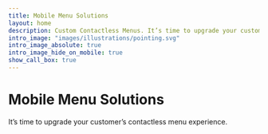 ```yaml
---
title: Mobile Menu Solutions
layout: home
description: Custom Contactless Menus. It’s time to upgrade your customer’s contactless menu experience. 
intro_image: "images/illustrations/pointing.svg"
intro_image_absolute: true
intro_image_hide_on_mobile: true
show_call_box: true
---
```


# Mobile Menu Solutions

It’s time to upgrade your customer’s contactless menu experience. 
